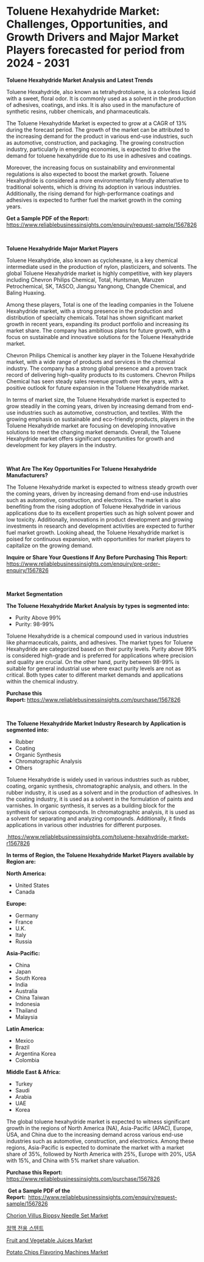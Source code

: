 <p><h1>Toluene Hexahydride Market: Challenges, Opportunities, and Growth Drivers and Major Market Players forecasted for period from 2024 - 2031</h1></p><p><strong>Toluene Hexahydride Market Analysis and Latest Trends</strong></p>
<p><p>Toluene Hexahydride, also known as tetrahydrotoluene, is a colorless liquid with a sweet, floral odor. It is commonly used as a solvent in the production of adhesives, coatings, and inks. It is also used in the manufacture of synthetic resins, rubber chemicals, and pharmaceuticals.</p><p>The Toluene Hexahydride Market is expected to grow at a CAGR of 13% during the forecast period. The growth of the market can be attributed to the increasing demand for the product in various end-use industries, such as automotive, construction, and packaging. The growing construction industry, particularly in emerging economies, is expected to drive the demand for toluene hexahydride due to its use in adhesives and coatings.</p><p>Moreover, the increasing focus on sustainability and environmental regulations is also expected to boost the market growth. Toluene Hexahydride is considered a more environmentally friendly alternative to traditional solvents, which is driving its adoption in various industries. Additionally, the rising demand for high-performance coatings and adhesives is expected to further fuel the market growth in the coming years.</p></p>
<p><strong>Get a Sample PDF of the Report:&nbsp;</strong> <a href="https://www.reliablebusinessinsights.com/enquiry/request-sample/1567826">https://www.reliablebusinessinsights.com/enquiry/request-sample/1567826</a></p>
<p>&nbsp;</p>
<p><strong>Toluene Hexahydride Major Market Players</strong></p>
<p><p>Toluene Hexahydride, also known as cyclohexane, is a key chemical intermediate used in the production of nylon, plasticizers, and solvents. The global Toluene Hexahydride market is highly competitive, with key players including Chevron Philips Chemical, Total, Huntsman, Maruzen Petrochemical, SK, TASCO, Jiangsu Yangnong, Changde Chemical, and Baling Huaxing. </p><p>Among these players, Total is one of the leading companies in the Toluene Hexahydride market, with a strong presence in the production and distribution of specialty chemicals. Total has shown significant market growth in recent years, expanding its product portfolio and increasing its market share. The company has ambitious plans for future growth, with a focus on sustainable and innovative solutions for the Toluene Hexahydride market.</p><p>Chevron Philips Chemical is another key player in the Toluene Hexahydride market, with a wide range of products and services in the chemical industry. The company has a strong global presence and a proven track record of delivering high-quality products to its customers. Chevron Philips Chemical has seen steady sales revenue growth over the years, with a positive outlook for future expansion in the Toluene Hexahydride market.</p><p>In terms of market size, the Toluene Hexahydride market is expected to grow steadily in the coming years, driven by increasing demand from end-use industries such as automotive, construction, and textiles. With the growing emphasis on sustainable and eco-friendly products, players in the Toluene Hexahydride market are focusing on developing innovative solutions to meet the changing market demands. Overall, the Toluene Hexahydride market offers significant opportunities for growth and development for key players in the industry.</p></p>
<p>&nbsp;</p>
<p><strong>What Are The Key Opportunities For Toluene Hexahydride Manufacturers?</strong></p>
<p><p>The Toluene Hexahydride market is expected to witness steady growth over the coming years, driven by increasing demand from end-use industries such as automotive, construction, and electronics. The market is also benefiting from the rising adoption of Toluene Hexahydride in various applications due to its excellent properties such as high solvent power and low toxicity. Additionally, innovations in product development and growing investments in research and development activities are expected to further fuel market growth. Looking ahead, the Toluene Hexahydride market is poised for continuous expansion, with opportunities for market players to capitalize on the growing demand.</p></p>
<p><strong>Inquire or Share Your Questions If Any Before Purchasing This Report:</strong> <a href="https://www.reliablebusinessinsights.com/enquiry/pre-order-enquiry/1567826">https://www.reliablebusinessinsights.com/enquiry/pre-order-enquiry/1567826</a></p>
<p>&nbsp;</p>
<p><strong>Market Segmentation</strong></p>
<p><strong>The Toluene Hexahydride Market Analysis by types is segmented into:</strong></p>
<p><ul><li>Purity Above 99%</li><li>Purity: 98-99%</li></ul></p>
<p><p>Toluene Hexahydride is a chemical compound used in various industries like pharmaceuticals, paints, and adhesives. The market types for Toluene Hexahydride are categorized based on their purity levels. Purity above 99% is considered high-grade and is preferred for applications where precision and quality are crucial. On the other hand, purity between 98-99% is suitable for general industrial use where exact purity levels are not as critical. Both types cater to different market demands and applications within the chemical industry.</p></p>
<p><strong>Purchase this Report:&nbsp;</strong><a href="https://www.reliablebusinessinsights.com/purchase/1567826">https://www.reliablebusinessinsights.com/purchase/1567826</a></p>
<p>&nbsp;</p>
<p><strong>The Toluene Hexahydride Market Industry Research by Application is segmented into:</strong></p>
<p><ul><li>Rubber</li><li>Coating</li><li>Organic Synthesis</li><li>Chromatographic Analysis</li><li>Others</li></ul></p>
<p><p>Toluene Hexahydride is widely used in various industries such as rubber, coating, organic synthesis, chromatographic analysis, and others. In the rubber industry, it is used as a solvent and in the production of adhesives. In the coating industry, it is used as a solvent in the formulation of paints and varnishes. In organic synthesis, it serves as a building block for the synthesis of various compounds. In chromatographic analysis, it is used as a solvent for separating and analyzing compounds. Additionally, it finds applications in various other industries for different purposes.</p></p>
<p><a href="https://www.reliablebusinessinsights.com/toluene-hexahydride-market-r1567826">&nbsp;https://www.reliablebusinessinsights.com/toluene-hexahydride-market-r1567826</a></p>
<p><strong>In terms of Region, the Toluene Hexahydride Market Players available by Region are:</strong></p>
<p>
    <p> <strong> North America: </strong>
        <ul>
            <li>United States</li>
            <li>Canada</li>
        </ul>
        </p> 
    <p> <strong> Europe: </strong>
        <ul>
            <li>Germany</li>
            <li>France</li>
            <li>U.K.</li>
            <li>Italy</li>
            <li>Russia</li>
        </ul>
        </p> 
    <p> <strong> Asia-Pacific: </strong>
        <ul>
            <li>China</li>
            <li>Japan</li>
            <li>South Korea</li>
            <li>India</li>
            <li>Australia</li>
            <li>China Taiwan</li>
            <li>Indonesia</li>
            <li>Thailand</li>
            <li>Malaysia</li>
        </ul>
        </p> 
    <p> <strong> Latin America: </strong>
        <ul>
            <li>Mexico</li>
            <li>Brazil</li>
            <li>Argentina Korea</li>
            <li>Colombia</li>
        </ul>
        </p> 
    <p> <strong> Middle East & Africa: </strong>
        <ul>
            <li>Turkey</li>
            <li>Saudi</li>
            <li>Arabia</li>
            <li>UAE</li>
            <li>Korea</li>
        </ul>
    </p>
    </p>
<p><p>The global toluene hexahydride market is expected to witness significant growth in the regions of North America (NA), Asia-Pacific (APAC), Europe, USA, and China due to the increasing demand across various end-use industries such as automotive, construction, and electronics. Among these regions, Asia-Pacific is expected to dominate the market with a market share of 35%, followed by North America with 25%, Europe with 20%, USA with 15%, and China with 5% market share valuation.</p></p>
<p><strong>Purchase this Report: </strong><a href="https://www.reliablebusinessinsights.com/purchase/1567826">https://www.reliablebusinessinsights.com/purchase/1567826</a></p>
<p>&nbsp;<strong>Get a Sample PDF of the Report:&nbsp;&nbsp;</strong><a href="https://www.reliablebusinessinsights.com/enquiry/request-sample/1567826">https://www.reliablebusinessinsights.com/enquiry/request-sample/1567826</a></p>
<p><strong></strong></p>
<p><p><a href="https://medium.com/@raygrimes99/navigating-the-global-chorion-villus-biopsy-needle-set-market-landscape-trends-forecasts-and-d516a2f54dbc">Chorion Villus Biopsy Needle Set Market</a></p><p><a href="https://github.com/mdmazharulnwr786/Market-Research-Report-List-1/blob/main/3411417126647.md">정맥 전용 스텐트</a></p><p><a href="https://github.com/kmtkihkn89/Market-Research-Report-List-1/blob/main/fruit-and-vegetable-juices-market.md">Fruit and Vegetable Juices Market</a></p><p><a href="https://medium.com/@nyahmertz1962/potato-chips-flavoring-machines-market-growth-outlook-from-2024-to-2031-and-it-is-projecting-at-4-3-6a2a4ffb1584">Potato Chips Flavoring Machines Market</a></p></p>